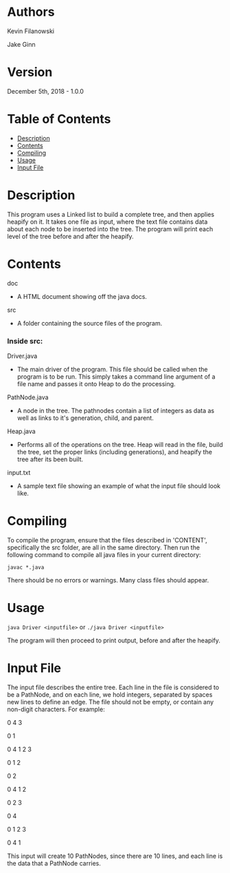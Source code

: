 # Authors
Kevin Filanowski

Jake Ginn

# Version
December 5th, 2018 - 1.0.0

# Table of Contents
* [Description](#description)
* [Contents](#contents)
* [Compiling](#compiling)
* [Usage](#usage)
* [Input File](#input-file)


# Description
This program uses a Linked list to build a complete tree, and then applies heapify on it. It takes one file as input, where the text file contains data about each node to be inserted into the tree. The program will print each level of the tree before and after the heapify.

# Contents
doc
* A HTML document showing off the java docs.

src
* A folder containing the source files of the program.

### Inside src:

Driver.java
* The main driver of the program. This file should be called
when the program is to be run. This simply takes a command line argument 
of a file name and passes it onto Heap to do the processing.

PathNode.java
* A node in the tree. The pathnodes contain a list of integers
as data as well as links to it's generation, child, and parent.

Heap.java
* Performs all of the operations on the tree. Heap will read 
in the file, build the tree, set the proper links (including generations),
and heapify the tree after its been built.

input.txt
* A sample text file showing an example of what the input file
should look like.

# Compiling
To compile the program, ensure that the files described in 'CONTENT',
specifically the src folder, are all in the same directory.
Then run the following command to compile all java files in your current
directory:

```javac *.java```

There should be no errors or warnings. Many class files should appear.

# Usage
```java Driver <inputfile>```
or
```./java Driver <inputfile>```

The program will then proceed to print output, before and after the heapify.

# Input File
The input file describes the entire tree. Each line in the file is considered
to be a PathNode, and on each line, we hold integers, separated by spaces new 
lines to define an edge. The file should not be empty, or contain any 
non-digit characters.
For example: 

0 4 3

0 1

0 4 1 2 3 

0 1 2 

0 2 

0 4 1 2 

0 2 3 

0 4 

0 1 2 3 

0 4 1

This input will create 10 PathNodes, since there are 10 lines, and each line is
the data that a PathNode carries.
